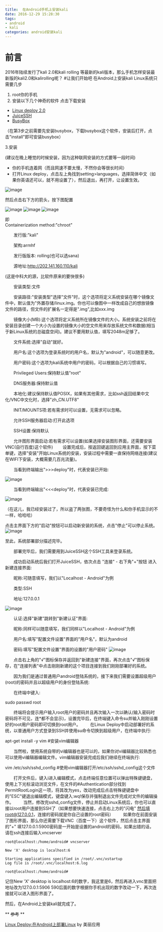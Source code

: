 ```yaml
---
title:  在Android手机上安装kali
date: 2016-12-29 15:28:30
tags: 
- android
- kali  
categories: android安装kali
---
```

# 前言
2016年陆续发行了kali 2.0和kali rolling 等最新的kali版本，那么手机怎样安装最新版的kali2.0和kalirolling呢？
#让我们开始吧
在Android上安装kali Linux系统只需要几步

1. root你的手机
2. 安装以下几个神奇的软件
点击下载安装
- [Linux deploy 2.0](http://www.coolapk.com/apk/ru.meefik.linuxdeploy)
- [JuiceSSH](http://www.coolapk.com/apk/com.sonelli.juicessh)
- [BusyBox](http://www.coolapk.com/apk/ru.meefik.busybox)

（在第3步之前需要先安装busybox，下载busybox这个软件，安装后打开，点击"install"即可安装busybox）

3.安装

(建议在晚上睡觉的时候安装，因为这种联网安装的方式要等一段时间)

- 你的手机连着网（而且网速不要太慢，不然你会等很长时间）
- 打开Linux deploy，点击左上角找到setting>languages，选择简体中文（如果你英语还可以，就不用设置了），然后退出，再打开，让设置生效。

![image](/images/home.png)

然后点击右下方的箭头，按下图配置

![image](/images/i1.png)
![image](/images/i2.png)
![image](/images/i3.png)

即  
Containerization method:"chroot"

　　发行版:"kali"

　　架构:armhf

　　发行版版本: rolling(也可以选sana)

　　源地址:http://202.141.160.110/kali

(这是中科大的源，比软件原来的要快很多)

　　安装类型:文件

　　安装路径:"安装类型"选择"文件"时，这个选项将定义系统安装在哪个镜像文件中，默认值为"外置存储/linux.img。你也可以像图中一样改成自己的想放镜像文件的路径，但文件的扩展名一定得是".img",比如xxx.img

　　镜像大小(MB):这个选项将定义系统所在镜像文件的大小。系统安装之前将在安装目录创建一个大小为设置的镜像大小的空文件用来存放系统文件和数据(相当于新Linux系统的总磁盘空间)。建议不要用默认值，填写2048m足够了。

　　文件系统:选择"自动"就好。

　　用户名:这个选项为登录系统时的用户名，默认为"android"，可以随意更改。

　　用户密码:这个选项为kali系统中用户的密码，可以根据自己的习惯填写。

　　Privileged Users:保持默认值"root"

　　DNS服务器:保持默认值

　　本地化:建议保持默认值POSIX，如果有其他需求，比如ssh返回结果中文化/VNC中文化时，选择"zh_CN.UTF8"

　　INIT/MOUNTS项:若有需求时可以设置，无需求可以忽略。

　　允许SSH服务器启动:打开此选项

　　SSH设置:保持默认

　　允许图形界面启动:若有需求可以设置(如果选择安装图形界面，还需要安装VNC(自行百度)这个软件)
　　设置完成后，按返回键返回到应用主界面，按下菜单键，选择"安装"开始Linux系统的安装，安装过程中需要一直保持网络连接(建议在WIFI下安装，大概需要几百兆流量)。

　　当看到终端输出">>>deploy"时，代表安装已开始:

![image](http://mlapp.b0.upaiyun.com/usr/uploads/2016/10/2948357969.png)

　　当看到终端输出"<<<deploy"时，代表安装已完成:

![image](http://mlapp.b0.upaiyun.com/usr/uploads/2016/10/4126387359.png)

（在这儿，我已经安装过了，所以盗了两张图，不要奇怪为什么和你手机显示的不一样，哈哈哈）

点击主界面下方的"启动"按钮可以启动新安装的系统，点击"停止"可以停止系统。
![image](http://mlapp.b0.upaiyun.com/usr/uploads/2016/10/3435956325.png)

至此，系统部署部分描述完毕。

　　部署完毕后，我们需要用到JuiceSSH这个SSH工具来登录系统。

　　成功启动系统后我们打开JuiceSSH，依次点击 "连接" - 右下角"+"按钮 进入新建连接界面:

　　昵称:可随意填写，我们以"Localhost - Android"为例

　　类型:SSH

　　地址:127.0.0.1

![image](http://mlapp.b0.upaiyun.com/usr/uploads/2016/10/4177744019.png)

　　认证:选择"新建"跳转到"新建认证"界面:

　　昵称:同样可以随意填写，我们同样以"Localhost - Android"为例

　　用户名:填写"配置文件设置"界面的"用户名"，默认为android

　　密码:填写"配置文件设置"界面的设置的"用户密码"
![image](http://mlapp.b0.upaiyun.com/usr/uploads/2016/10/2116566192.png)

　　点击右上角的"√"图标保存并返回到"新建连接"界面，再次点击"√"图标保存，在"连接列表"中点击刚刚新建的这个项目连接到我们刚刚部署好的系统。

　　因为我们是通过普通用户android登陆系统的，接下来我们需要设置超级用户(root)的密码并且以超级用户的身份登陆系统:

　　在终端中键入:

sudo passwd root

　　终端将会提示用户输入root用户的密码并且再次输入一次以确认(输入密码时密码将不可见，连*都不会显示)，设置完毕后，在终端键入命令su并输入刚刚设置好的root用户密码即可切换到root用户。
　　在Linux Deploy中启动部署好的系统，以普通用户方式登录到SSH并使用su命令切换到超级用户，在终端中执行:

apt-get install -y vim #安装vim编辑器

　　当然啦，使用系统自带的vi编辑器也是可以的，如果你对vi编辑器比较熟悉也可以使用vi编辑器编辑文件。vim编辑器安装完成后我们继续在终端执行:

vim /etc/ssh/sshd_config #使用vim编辑器打开/etc/ssh/sshd_config这个文件

　　打开文件后，键入i进入编辑模式，点击终端任意位置可以弹出特殊键键盘，使用上下光标滚动浏览文件，在文件的#Authentication部分找到PermitRootLogin这一项，将其改为yes，改动完成后点击特殊键键盘中的"ESC"键退出编辑模式，键盘键入:wq!保存并强制退出文件完成对文件的编辑操作。
　　当然，修改完sshd_config文件，停止并启动Linux系统后，你也可以直接以root用户连接到SSH了（如果想要快速连接，点击右上方的"闪电" 然后填root@127.0.0.1，连接的密码就是你自己设置的root密码）
　　如果你在前面安装了图形界面，那么你还需要下载VNC（百度一下）这个软件，然后点击主界面的"+"
填127.0.0.1:5900密码是一开始是设置的android的密码，如果出错的话，请在ssh连接后输入vncserver
```
root@localhost:/home/android# vncserver

New 'X' desktop is localhost:6

Starting applications specified in /root/.vnc/xstartup
Log file is /root/.vnc/localhost:6.log

root@localhost:/home/android#
```
记住New 'X' desktop is localhost:6的数字，我这里是6，然后再进入vnc里面把地址改为127.0.0.1:5906
590后面的数字根据你手机出现的数字改动一下，再次连接就可以进入图形界面了。
　　

然后，在Android上安装kali就完成了。

 ** ~~参考~~  ** 

[Linux Deploy:在Android上部署Linux](http://blog.mlapp.cn/134.html)
by 美丽应用
